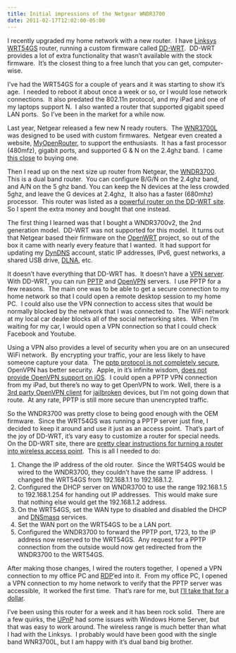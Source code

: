 ```yaml
---
title: Initial impressions of the Netgear WNDR3700
date: 2011-02-17T12:02:00-05:00
---
```

I recently upgraded my home network with a new router.  I have [Linksys WRT54GS](http://en.wikipedia.org/wiki/Linksys_WRT54G_series) router, running a custom firmware called [DD-WRT](http://en.wikipedia.org/wiki/Dd-wrt).  DD-WRT provides a lot of extra functionality that wasn’t available with the stock firmware.  It’s the closest thing to a free lunch that you can get, computer-wise.

I’ve had the WRT54GS for a couple of years and it was starting to show it’s age.  I needed to reboot it about once a week or so, or I would lose network connections.  It also predated the 802.11n protocol, and my iPad and one of my laptops support N.  I also wanted a router that supported gigabit speed LAN ports.  So I’ve been in the market for a while now.

Last year, Netgear released a few new N ready routers.  The [WNR3700L](http://www.netgear.com/home/products/wirelessrouters/work-and-play/WNR3500L.aspx) was designed to be used with custom firmwares.  Netgear even created a website, [MyOpenRouter](http://www.myopenrouter.com/), to support the enthusiasts.  It has a fast processor (480mfz), gigabit ports, and supported G & N on the 2.4ghz band.  I came [this close](http://outfitnm.com/Images/this_close_man.jpg) to buying one.

Then I read up on the next size up router from Netgear, the [WNDR3700](http://www.netgear.com/home/products/wirelessrouters/high-performance/WNDR3700.aspx).  This is a dual band router.  You can configure B/G/N on the 2.4ghz band, and A/N on the 5 ghz band. You can keep the N devices at the less crowded 5ghz, and leave the G devices at 2.4ghz,  It also has a faster (680mhz) processor.  This router was listed as a [powerful router on the DD-WRT site](http://www.dd-wrt.com/wiki/index.php/Netgear_WNDR3700).  So I spent the extra money and bought that one instead.

The first thing I learned was that I bought a WNDR3700v2, the 2nd generation model.  DD-WRT was not supported for this model.  It turns out that Netgear based their firmware on the [OpenWRT](http://openwrt.org/) project, so out of the box it came with nearly every feature that I wanted.  It had support for updating my [DynDNS](http://www.dyndns.com/) account, static IP addresses, IPv6, guest networks, a shared USB drive, [DLNA](http://www.dlna.org/home), etc.

It doesn’t have everything that DD-WRT has.  It doesn’t have a [VPN server](http://en.wikipedia.org/wiki/Virtual_private_network).  With DD-WRT, you can run [PPTP](http://en.wikipedia.org/wiki/Point-to-Point_Tunneling_Protocol) and [OpenVPN](http://openvpn.net/) servers.  I use PPTP for a few reasons.  The main one was to be able to get a secure connection to my home network so that I could open a remote desktop session to my home PC.  I could also use the VPN connection to access sites that would be normally blocked by the network that I was connected to.  The WiFi network at my local car dealer blocks all of the social networking sites.  When I’m waiting for my car, I would open a VPN connection so that I could check Facebook and Youtube.

Using a VPN also provides a level of security when you are on an unsecured WiFi network.  By encrypting your traffic, your are less likely to have someone capture your data.  The [pptp protocol is not completely secure](http://pptpclient.sourceforge.net/protocol-security.phtml), OpenVPN has better security.  Apple, in it’s infinite wisdom, [does not provide OpenVPN support on iOS](http://discussions.apple.com/thread.jspa?threadID=1607496&tstart=0).  I could open a PPTP VPN connection from my iPad, but there’s no way to get OpenVPN to work. Well, there is a [3rd party OpenVPN client](http://www.guizmovpn.com/) for [jailbroken](http://en.wikipedia.org/wiki/IOS_jailbreaking) devices, but I’m not going down that route.  At any rate, PPTP is still more secure than unencrypted traffic.

So the WNDR3700 was pretty close to being good enough with the OEM firmware.  Since the WRT54GS was running a PPTP server just fine, I decided to keep it around and use it just as an access point.  That’s part of the joy of DD-WRT, it’s vary easy to customize a router for special needs.  On the DD-WRT site, there are [pretty clear instructions for turning a router into wireless access point](http://www.dd-wrt.com/wiki/index.php/Wireless_Access_Point).  This is all I needed to do:

  1. Change the IP address of the old router.  Since the WRT54GS would be wired to the WNDR3700, they couldn’t have the same IP address.  I changed the WRT54GS from 192.168.1.1 to 192.168.1.2.
  2. Configured the DHCP server on WNDR3700 to use the range 192.168.1.5 to 192.168.1.254 for handing out IP addresses.  This would make sure that nothing else would get the 192.168.1.2 address.
  3. On the WRT54GS, set the WAN type to disabled and disabled the DHCP and [DNSmasq](http://en.wikipedia.org/wiki/Dnsmasq) services.
  4. Set the WAN port on the WRT54GS to be a LAN port.
  5. Configured the WNDR3700 to forward the PPTP port, 1723, to the IP address now reserved to the WRT54GS.  Any request for a PPTP connection from the outside would now get redirected from the WNDR3700 to the WRT54GS.

After making those changes, I wired the routers together,  I opened a VPN connection to my office PC and [RDP](http://windows.microsoft.com/en-US/windows7/Remote-Desktop-Connection-frequently-asked-questions)’ed into it.  From my office PC, I opened a VPN connection to my home network to verify that the PPTP server was accessible,  It worked the first time.  That’s rare for me, but [I’ll take that for a dollar](http://www.kickstarter.com/projects/imaginationstation/detroit-needs-a-statue-of-robocop).

I’ve been using this router for a week and it has been rock solid.  There are a few quirks, the [UPnP](http://en.wikipedia.org/wiki/Universal_Plug_and_Play) had some issues with Windows Home Server, but that was easy to work around. The wireless range is much better than what I had with the Linksys.  I probably would have been good with the single band WNR3700L, but I am happy with it’s dual band big brother.
